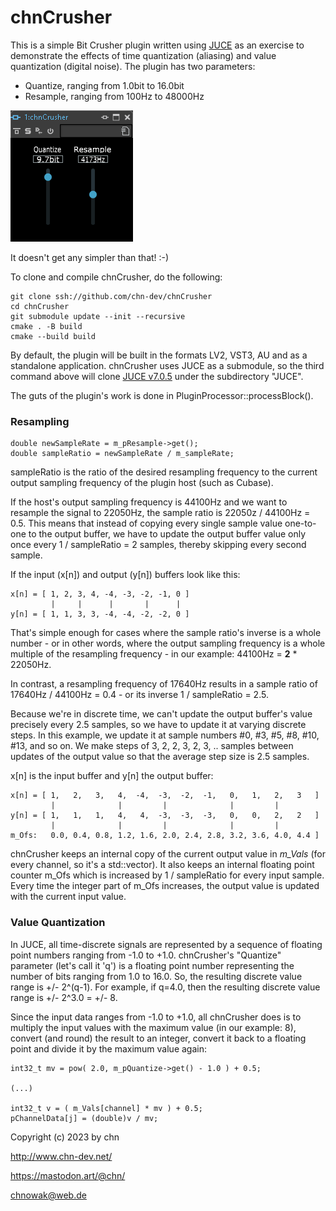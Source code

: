 chnCrusher
=========

This is a simple Bit Crusher plugin written using [JUCE](https://juce.com/) as an exercise to demonstrate the effects of time quantization (aliasing) and value quantization (digital noise). The plugin has two parameters:

  - Quantize, ranging from 1.0bit to 16.0bit
  - Resample, ranging from 100Hz to 48000Hz

![chnCrusher Screenshot](chnCrusher.png)

It doesn't get any simpler than that! :-)
  
To clone and compile chnCrusher, do the following:

    git clone ssh://github.com/chn-dev/chnCrusher
    cd chnCrusher
    git submodule update --init --recursive
    cmake . -B build
    cmake --build build

By default, the plugin will be built in the formats LV2, VST3, AU and as a standalone application. chnCrusher uses JUCE as a submodule, so the third command above will clone [JUCE v7.0.5](https://github.com/juce-framework/JUCE/tree/69795dc8e589a9eb5df251b6dd994859bf7b3fab) under the subdirectory "JUCE".

The guts of the plugin's work is done in PluginProcessor::processBlock().

### Resampling

    double newSampleRate = m_pResample->get();
    double sampleRatio = newSampleRate / m_sampleRate;

sampleRatio is the ratio of the desired resampling frequency to the current output sampling frequency of the plugin host (such as Cubase). 

If the host's output sampling frequency is 44100Hz and we want to resample the signal to 22050Hz, the sample ratio is 22050z / 44100Hz = 0.5. This means that instead of copying every single sample value one-to-one to the output buffer, we have to update the output buffer value only once every 1 / sampleRatio = 2 samples, thereby skipping every second sample.

If the input (x[n]) and output (y[n]) buffers look like this:

    x[n] = [ 1, 2, 3, 4, -4, -3, -2, -1, 0 ]
             |     |      |       |      |
    y[n] = [ 1, 1, 3, 3, -4, -4, -2, -2, 0 ]

That's simple enough for cases where the sample ratio's inverse is a whole number - or in other words, where the output sampling frequency is a whole multiple of the resampling frequency - in our example: 44100Hz = **2** * 22050Hz.

In contrast, a resampling frequency of 17640Hz results in a sample ratio of 17640Hz / 44100Hz = 0.4 - or its inverse 1 / sampleRatio = 2.5.

Because we're in discrete time, we can't update the output buffer's value precisely every 2.5 samples, so we have to update it at varying discrete steps. In this example, we update it at sample numbers #0, #3, #5, #8, #10, #13, and so on. We make steps of 3, 2, 2, 3, 2, 3, .. samples between updates of the output value so that the average step size is 2.5 samples.

x[n] is the input buffer and y[n] the output buffer:

    x[n] = [ 1,   2,   3,   4,  -4,  -3,  -2,  -1,   0,   1,   2,   3   ]
             |              |         |              |         |
    y[n] = [ 1,   1,   1,   4,   4,  -3,  -3,  -3,   0,   0,   2,   2   ]
             |              |         |              |         |
    m_Ofs:   0.0, 0.4, 0.8, 1.2, 1.6, 2.0, 2.4, 2.8, 3.2, 3.6, 4.0, 4.4 ]
    
chnCrusher keeps an internal copy of the current output value in _m_Vals_ (for every channel, so it's a std::vector). It also keeps an internal floating point counter m_Ofs which is increased by 1 / sampleRatio for every input sample. Every time the integer part of m_Ofs increases, the output value is updated with the current input value.

### Value Quantization

In JUCE, all time-discrete signals are represented by a sequence of floating point numbers ranging from -1.0 to +1.0. chnCrusher's "Quantize" parameter (let's call it 'q') is a floating point number representing the number of bits ranging from 1.0 to 16.0. So, the resulting discrete value range is +/- 2^(q-1). For example, if q=4.0, then the resulting discrete value range is +/- 2^3.0 = +/- 8.

Since the input data ranges from -1.0 to +1.0, all chnCrusher does is to multiply the input values with the maximum value (in our example: 8), convert (and round) the result to an integer, convert it back to a floating point and divide it by the maximum value again:

    int32_t mv = pow( 2.0, m_pQuantize->get() - 1.0 ) + 0.5;

    (...)

    int32_t v = ( m_Vals[channel] * mv ) + 0.5;
    pChannelData[j] = (double)v / mv;




Copyright (c) 2023 by chn

http://www.chn-dev.net/

https://mastodon.art/@chn/

chnowak@web.de
